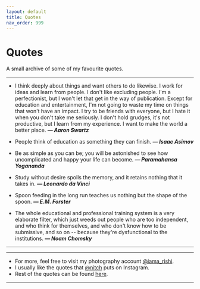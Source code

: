 ```yaml
---
layout: default
title: Quotes
nav_order: 999
---
```


# Quotes

A small archive of some of my favourite quotes.

<!-- {: .fs-6 .fw-300 } -->

---

- I think deeply about things and want others to do likewise. I work for ideas and learn from people. I don't like excluding people. I'm a perfectionist, but I won't let that get in the way of publication. Except for education and entertainment, I'm not going to waste my time on things that won't have an impact. I try to be friends with everyone, but I hate it when you don't take me seriously. I don't hold grudges, it's not productive, but I learn from my experience. I want to make the world a better place. __*― Aaron Swartz*__

- People think of education as something they can finish. __*― Isaac Asimov*__

- Be as simple as you can be; you will be astonished to see how uncomplicated and happy your life can become. __*― Paramahansa Yogananda*__

- Study without desire spoils the memory, and it retains nothing that it takes in. __*― Leonardo da Vinci*__

- Spoon feeding in the long run teaches us nothing but the shape of the spoon. __*― E.M. Forster*__

- The whole educational and professional training system is a very elaborate filter, which just weeds out people who are too independent, and who think for themselves, and who don't know how to be submissive, and so on -- because they're dysfunctional to the institutions. __*― Noam Chomsky*__


---

---

- For more, feel free to visit my photography account [@iama_rishi](https://instagram.com/iama_rishi).
- I usually like the quotes that <a href="https://instagram.com/__nitch">@nitch</a> puts on Instagram.
- Rest of the quotes can be found [here](https://r8w.github.io/notes/2021/05/31/quotes.html).

---
